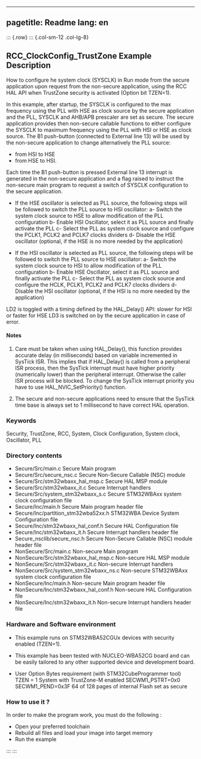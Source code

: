 
---
pagetitle: Readme
lang: en
---
::: {.row}
::: {.col-sm-12 .col-lg-8}

## <b>RCC_ClockConfig_TrustZone Example Description</b>

How to configure he system clock (SYSCLK) in Run mode from the secure application
upon request from the non-secure application, using the RCC HAL API when TrustZone security is activated (Option bit TZEN=1).

In this example, after startup, the SYSCLK is configured to the max frequency using the PLL with
HSE as clock source by the secure application and the PLL, SYSCLK and AHB/APB prescaler are set as secure. 
The secure application provides then non-secure callable functions to either configure the SYSCLK to maximum
frequency using the PLL with HSI or HSE as clock source. The B1 push-button (connected to External line 13) 
will be used by the non-secure application to change alternatively the PLL source:
- from HSI to HSE
- from HSE to HSI.

Each time the B1 push-button is pressed External line 13 interrupt is generated in the
non-secure application and a flag raised to instruct the non-secure main program to request
a switch of SYSCLK configuration to the secure application.

- If the HSE oscillator is selected as PLL source, the following steps will be followed to switch
   the PLL source to HSI oscillator:
     a- Switch the system clock source to HSE to allow modification of the PLL configuration
     b- Enable HSI Oscillator, select it as PLL source and finally activate the PLL
     c- Select the PLL as system clock source and configure the PCLK1, PCLK2 and PCLK7 clocks dividers
     d- Disable the HSE oscillator (optional, if the HSE is no more needed by the application)

- If the HSI oscillator is selected as PLL source, the following steps will be followed to switch
   the PLL source to HSE oscillator:
     a- Switch the system clock source to HSI to allow modification of the PLL configuration
     b- Enable HSE Oscillator, select it as PLL source and finally activate the PLL
     c- Select the PLL as system clock source and configure the HCLK, PCLK1, PCLK2 and PCLK7
        clocks dividers 
     d- Disable the HSI oscillator (optional, if the HSI is no more needed by the application)

LD2 is toggled with a timing defined by the HAL_Delay() API: slower for HSI or faster for HSE
LD3 is switched on by the secure application in case of error.

#### <b>Notes</b>

1. Care must be taken when using HAL_Delay(), this function provides accurate delay (in milliseconds)
      based on variable incremented in SysTick ISR. This implies that if HAL_Delay() is called from
      a peripheral ISR process, then the SysTick interrupt must have higher priority (numerically lower)
      than the peripheral interrupt. Otherwise the caller ISR process will be blocked.
      To change the SysTick interrupt priority you have to use HAL_NVIC_SetPriority() function.

2.  The secure and non-secure applications need to ensure that the SysTick time base is always
      set to 1 millisecond to have correct HAL operation.

### <b>Keywords</b>

Security, TrustZone, RCC, System, Clock Configuration, System clock, Oscillator, PLL

### <b>Directory contents</b>

  - Secure/Src/main.c                     Secure Main program
  - Secure/Src/secure_nsc.c               Secure Non-Secure Callable (NSC) module
  - Secure/Src/stm32wbaxx_hal_msp.c       Secure HAL MSP module
  - Secure/Src/stm32wbaxx_it.c            Secure Interrupt handlers
  - Secure/Src/system_stm32wbaxx_s.c      Secure STM32WBAxx system clock configuration file
  - Secure/Inc/main.h                     Secure Main program header file
  - Secure/Inc/partition_stm32wba52xx.h   STM32WBA Device System Configuration file
  - Secure/Inc/stm32wbaxx_hal_conf.h      Secure HAL Configuration file
  - Secure/Inc/stm32wbaxx_it.h            Secure Interrupt handlers header file
  - Secure_nsclib/secure_nsc.h            Secure Non-Secure Callable (NSC) module header file
  - NonSecure/Src/main.c                  Non-secure Main program
  - NonSecure/Src/stm32wbaxx_hal_msp.c    Non-secure HAL MSP module
  - NonSecure/Src/stm32wbaxx_it.c         Non-secure Interrupt handlers
  - NonSecure/Src/system_stm32wbaxx_ns.c  Non-secure STM32WBAxx system clock configuration file
  - NonSecure/Inc/main.h                  Non-secure Main program header file
  - NonSecure/Inc/stm32wbaxx_hal_conf.h   Non-secure HAL Configuration file
  - NonSecure/Inc/stm32wbaxx_it.h         Non-secure Interrupt handlers header file

### <b>Hardware and Software environment</b>

  - This example runs on STM32WBA52CGUx devices with security enabled (TZEN=1).
    
  - This example has been tested with NUCLEO-WBA52CG board and can be
    easily tailored to any other supported device and development board.      

  - User Option Bytes requirement (with STM32CubeProgrammer tool)
     TZEN = 1                            System with TrustZone-M enabled
     SECWM1_PSTRT=0x0  SECWM1_PEND=0x3F  64 of 128 pages of internal Flash set as secure

### <b>How to use it ?</b>

In order to make the program work, you must do the following :

- Open your preferred toolchain 
- Rebuild all files and load your image into target memory
- Run the example


:::
:::

